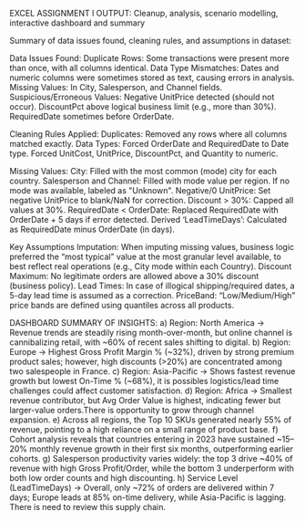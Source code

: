 EXCEL ASSIGNMENT l OUTPUT: Cleanup, analysis, scenario modelling, interactive dashboard and summary

Summary of data issues found, cleaning rules, and assumptions in dataset:

Data Issues Found:
Duplicate Rows: Some transactions were present more than once, with all columns identical.
Data Type Mismatches: Dates and numeric columns were sometimes stored as text, causing errors in analysis.
Missing Values: In City, Salesperson, and Channel fields.
Suspicious/Erroneous Values: Negative UnitPrice detected (should not occur).
DiscountPct above logical business limit (e.g., more than 30%).
RequiredDate sometimes before OrderDate.

Cleaning Rules Applied:
Duplicates: Removed any rows where all columns matched exactly.
Data Types: Forced OrderDate and RequiredDate to Date type.
Forced UnitCost, UnitPrice, DiscountPct, and Quantity to numeric.

Missing Values:
City: Filled with the most common (mode) city for each country.
Salesperson and Channel: Filled with mode value per region.
If no mode was available, labeled as "Unknown".
Negative/0 UnitPrice:
Set negative UnitPrice to blank/NaN for correction.
Discount > 30%:
Capped all values at 30%.
RequiredDate < OrderDate:
Replaced RequiredDate with OrderDate + 5 days if error detected.
Derived ‘LeadTimeDays’:
Calculated as RequiredDate minus OrderDate (in days).

Key Assumptions
Imputation: When imputing missing values, business logic preferred the “most typical” value at the most granular level available, to best reflect real operations (e.g., City mode within each Country).
Discount Maximum: No legitimate orders are allowed above a 30% discount (business policy).
Lead Times: In case of illogical shipping/required dates, a 5-day lead time is assumed as a correction.
PriceBand: “Low/Medium/High” price bands are defined using quantiles across all products.

DASHBOARD SUMMARY OF INSIGHTS:
a)  Region: North America → Revenue trends are steadily rising month-over-month, but online channel is cannibalizing retail, with ~60% of recent sales shifting to digital.
b)  Region: Europe → Highest Gross Profit Margin % (~32%), driven by strong premium product sales; however, high discounts (>20%) are concentrated among two salespeople in France.
c) Region: Asia-Pacific → Shows fastest revenue growth but lowest On-Time % (~68%), it is possibles logistics/lead time challenges could affect customer satisfaction.
d)  Region: Africa → Smallest revenue contributor, but Avg Order Value is highest, indicating fewer but larger-value orders.There is opportunity to grow through channel expansion.
e) Across all regions, the Top 10 SKUs generated nearly 55% of revenue, pointing to a high reliance on a small range of product base.
f) Cohort analysis reveals that countries entering in 2023 have sustained ~15–20% monthly revenue growth in their first six months, outperforming earlier cohorts.
g) Salesperson productivity varies widely: the top 3 drive ~40% of revenue with high Gross Profit/Order, while the bottom 3 underperform with both low order counts and high discounting.
h) Service Level (LeadTimeDays) → Overall, only ~72% of orders are delivered within 7 days; Europe leads at 85% on-time delivery, while Asia-Pacific is lagging. There is need to review this supply chain.






